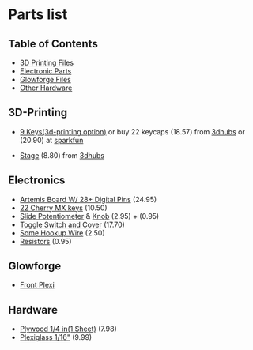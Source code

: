 # Parts list

## Table of Contents

* [3D Printing Files](#3D-Printing)
* [Electronic Parts](#Electronics)
* [Glowforge Files](#Glowforge)
* [Other Hardware](#Hardware)

## 3D-Printing

* [9 Keys(3d-printing option)](3d-Print/9-keys.stl) or buy 22 keycaps (18.57) from [3dhubs](https://www.3dhubs.com/) or (20.90) at [sparkfun](https://www.sparkfun.com/products/15305)

* [Stage](3d-Print/Stage.stl)  (8.80) from [3dhubs](https://www.3dhubs.com/)

## Electronics

* [Artemis Board W/ 28+ Digital Pins](https://www.sparkfun.com/search/results?term=artemis) (24.95)
* [22 Cherry MX keys](https://novelkeys.xyz/collections/switches/products/cherry-switches)  (10.50)
* [Slide Potentiometer](https://www.sparkfun.com/products/9119) & [Knob](https://www.sparkfun.com/products/9120) (2.95) + (0.95)
* [Toggle Switch and Cover](https://www.sparkfun.com/products/11310) (17.70)
* [Some Hookup Wire](https://www.sparkfun.com/products/8024) (2.50)
* [Resistors](https://www.sparkfun.com/products/14490) (0.95)

## Glowforge

* [Front Plexi](Glowforge/front-plexi.svg)

## Hardware

* [Plywood 1/4 in(1 Sheet)](https://www.homedepot.com/p/Sanded-Plywood-Common-15-32-in-x-2-ft-x-2-ft-Actual-0-451-in-x-23-75-in-x-23-75-in-300888/202093832) (7.98)
* [Plexiglass 1/16"](https://www.amazon.com/transparente-policarbonato-resistente-plexigl%C3%A1s-manualidades/dp/B07MQTDF4R/ref=psdc_11260350011_t1_B016PE9W1W) (9.99)
